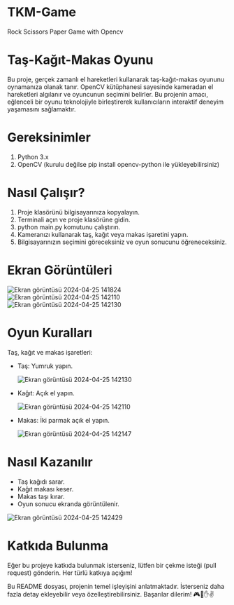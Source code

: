 # TKM-Game
Rock Scissors Paper Game with Opencv

# Taş-Kağıt-Makas Oyunu
Bu proje, gerçek zamanlı el hareketleri kullanarak taş-kağıt-makas oyununu oynamanıza olanak tanır. OpenCV kütüphanesi sayesinde kameradan el hareketleri algılanır ve oyuncunun seçimini belirler. Bu projenin amacı, eğlenceli bir oyunu teknolojiyle birleştirerek kullanıcıların interaktif deneyim yaşamasını sağlamaktır.

# Gereksinimler
1. Python 3.x
2. OpenCV (kurulu değilse pip install opencv-python ile yükleyebilirsiniz)

# Nasıl Çalışır?
1. Proje klasörünü bilgisayarınıza kopyalayın.
2. Terminali açın ve proje klasörüne gidin.
3. python main.py komutunu çalıştırın.
4. Kameranızı kullanarak taş, kağıt veya makas işaretini yapın.
5. Bilgisayarınızın seçimini göreceksiniz ve oyun sonucunu öğreneceksiniz.

# Ekran Görüntüleri

![Ekran görüntüsü 2024-04-25 141824](https://github.com/erenkpl/TKM-Game/assets/102223932/6ff90b56-5ec3-4486-a8ac-fe09e2fa0e8a)
![Ekran görüntüsü 2024-04-25 142110](https://github.com/erenkpl/TKM-Game/assets/102223932/2b2aeb69-12c1-4388-af67-9b7bcc834e74)
![Ekran görüntüsü 2024-04-25 142130](https://github.com/erenkpl/TKM-Game/assets/102223932/1d0e7b3c-7adc-4546-951a-7e56b939838a)



# Oyun Kuralları
Taş, kağıt ve makas işaretleri:
- Taş: Yumruk yapın.
   
   ![Ekran görüntüsü 2024-04-25 142130](https://github.com/erenkpl/TKM-Game/assets/102223932/b4deec78-4ecb-41b9-89f6-914725f5f946)

- Kağıt: Açık el yapın.
   
   ![Ekran görüntüsü 2024-04-25 142110](https://github.com/erenkpl/TKM-Game/assets/102223932/252b749d-8018-47db-8eb1-0aabeaec6fa3)

- Makas: İki parmak açık el yapın.
   
   ![Ekran görüntüsü 2024-04-25 142147](https://github.com/erenkpl/TKM-Game/assets/102223932/4283d394-1ef5-4d77-b8d6-fbd12dfa27bf)

   
# Nasıl Kazanılır
- Taş kağıdı sarar.
- Kağıt makası keser.
- Makas taşı kırar.
- Oyun sonucu ekranda görüntülenir.
  
![Ekran görüntüsü 2024-04-25 142429](https://github.com/erenkpl/TKM-Game/assets/102223932/8667e609-7518-403e-a1dd-6f6926c8373f)


# Katkıda Bulunma
Eğer bu projeye katkıda bulunmak isterseniz, lütfen bir çekme isteği (pull request) gönderin. Her türlü katkıya açığım!

Bu README dosyası, projenin temel işleyişini anlatmaktadır. İsterseniz daha fazla detay ekleyebilir veya özelleştirebilirsiniz. Başarılar dilerim! 🎮👊✋✌️
